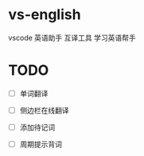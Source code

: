 # vs-english

vscode 英语助手 互译工具 学习英语帮手

# TODO

  * [ ] 单词翻译
  * [ ] 侧边栏在线翻译
  * [ ] 添加待记词
  * [ ] 周期提示背词
  